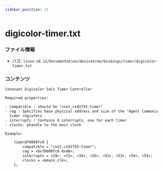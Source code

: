 ```yaml
---
sidebar_position: 21
---
```

# digicolor-timer.txt

### ファイル情報

- パス: `linux-v6.12/Documentation/devicetree/bindings/timer/digicolor-timer.txt`

### コンテンツ

```txt
Conexant Digicolor SoCs Timer Controller

Required properties:

- compatible : should be "cnxt,cx92755-timer"
- reg : Specifies base physical address and size of the "Agent Communication"
  timer registers
- interrupts : Contains 8 interrupts, one for each timer
- clocks: phandle to the main clock

Example:

	timer@f0000fc0 {
		compatible = "cnxt,cx92755-timer";
		reg = <0xf0000fc0 0x40>;
		interrupts = <19>, <31>, <34>, <35>, <52>, <53>, <54>, <55>;
		clocks = <&main_clk>;
	};

```
